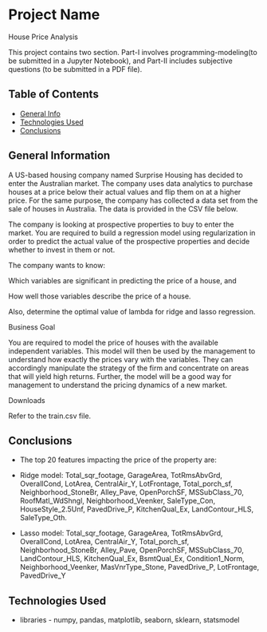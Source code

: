 # Project Name

House Price Analysis

This project contains two section.
Part-I involves programming-modeling(to be submitted in a Jupyter Notebook), 
and Part-II includes subjective questions (to be submitted in a PDF file). 

## Table of Contents
* [General Info](#general-information)
* [Technologies Used](#technologies-used)
* [Conclusions](#conclusions)

## General Information

A US-based housing company named Surprise Housing has decided to enter the Australian market. The company uses data analytics to purchase houses at a price below their actual values and flip them on at a higher price. For the same purpose, the company has collected a data set from the sale of houses in Australia. The data is provided in the CSV file below.

The company is looking at prospective properties to buy to enter the market. You are required to build a regression model using regularization in order to predict the actual value of the prospective properties and decide whether to invest in them or not.

The company wants to know:

Which variables are significant in predicting the price of a house, and

How well those variables describe the price of a house.

Also, determine the optimal value of lambda for ridge and lasso regression.

Business Goal

You are required to model the price of houses with the available independent variables. This model will then be used by the management to understand how exactly the prices vary with the variables. They can accordingly manipulate the strategy of the firm and concentrate on areas that will yield high returns. Further, the model will be a good way for management to understand the pricing dynamics of a new market.

Downloads

Refer to the train.csv file.

## Conclusions

- The top 20 features impacting the price of the property are:

- Ridge model: Total_sqr_footage, GarageArea, TotRmsAbvGrd, OverallCond, LotArea, CentralAir_Y, LotFrontage, Total_porch_sf, Neighborhood_StoneBr, Alley_Pave, OpenPorchSF,
MSSubClass_70, RoofMatl_WdShngl, Neighborhood_Veenker, SaleType_Con, HouseStyle_2.5Unf, PavedDrive_P, KitchenQual_Ex, LandContour_HLS, SaleType_Oth.

- Lasso model: Total_sqr_footage, GarageArea, TotRmsAbvGrd, OverallCond, LotArea, CentralAir_Y, Total_porch_sf, Neighborhood_StoneBr, Alley_Pave, OpenPorchSF,             MSSubClass_70, LandContour_HLS, KitchenQual_Ex, BsmtQual_Ex, Condition1_Norm, Neighborhood_Veenker, MasVnrType_Stone, PavedDrive_P, LotFrontage, PavedDrive_Y

## Technologies Used

- libraries - numpy, pandas, matplotlib, seaborn, sklearn, statsmodel

